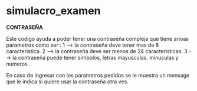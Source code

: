 # simulacro_examen
****CONTRASEÑA****

Este codigo ayuda a poder tener una contraseña compleja que tiene arioas parametros
como ser :
1 --> la contraseña deve tener mas de 8 caracteristica.
2 --> la contraseña deve ser menos de 24 caracteristicas.
3 --> la contraseña puede tener simbolos, letras mayusculas. minuculas y numeros .

En caso de ingresar con los parametros pedidos se le muestra un mensage que le indica si quiere usar la contraseña 
otra ves.


